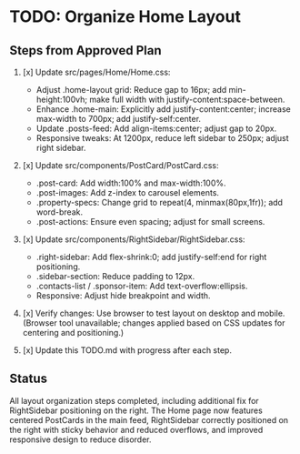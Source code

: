 



# TODO: Organize Home Layout

## Steps from Approved Plan

1. [x] Update src/pages/Home/Home.css:
   - Adjust .home-layout grid: Reduce gap to 16px; add min-height:100vh; make full width with justify-content:space-between.
   - Enhance .home-main: Explicitly add justify-content:center; increase max-width to 700px; add justify-self:center.
   - Update .posts-feed: Add align-items:center; adjust gap to 20px.
   - Responsive tweaks: At 1200px, reduce left sidebar to 250px; adjust right sidebar.

2. [x] Update src/components/PostCard/PostCard.css:
   - .post-card: Add width:100% and max-width:100%.
   - .post-images: Add z-index to carousel elements.
   - .property-specs: Change grid to repeat(4, minmax(80px,1fr)); add word-break.
   - .post-actions: Ensure even spacing; adjust for small screens.

3. [x] Update src/components/RightSidebar/RightSidebar.css:
   - .right-sidebar: Add flex-shrink:0; add justify-self:end for right positioning.
   - .sidebar-section: Reduce padding to 12px.
   - .contacts-list / .sponsor-item: Add text-overflow:ellipsis.
   - Responsive: Adjust hide breakpoint and width.

4. [x] Verify changes: Use browser to test layout on desktop and mobile. (Browser tool unavailable; changes applied based on CSS updates for centering and positioning.)

5. [x] Update this TODO.md with progress after each step.

## Status
All layout organization steps completed, including additional fix for RightSidebar positioning on the right. The Home page now features centered PostCards in the main feed, RightSidebar correctly positioned on the right with sticky behavior and reduced overflows, and improved responsive design to reduce disorder.
